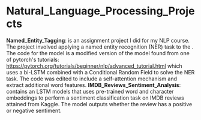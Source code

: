 # Natural_Language_Processing_Projects

**Named_Entity_Tagging**: is an assignment project I did for my NLP course. The project involved applying a named entity recognition (NER) task to the . The code for the model is a modified version of the model found from one of pytorch's tutorials: https://pytorch.org/tutorials/beginner/nlp/advanced_tutorial.html which uses a bi-LSTM combined with a Conditional Random Field to solve the NER task. The code was edited to include a self-attention mechanism and extract additional word features. 
**IMDB_Reviews_Sentiment_Analysis**: contains an LSTM models that uses pre-trained word and character embeddings to perform a sentiment classification task on IMDB reviews attained from Kaggle. The model outputs whether the review has a positive or negative sentiment. 
